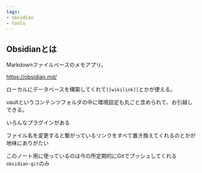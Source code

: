 ```yaml
---
tags:
- obsidian
- tools
---
```


## Obsidianとは

Markdownファイルベースのメモアプリ。

https://obsidian.md/

ローカルにデータベースを構築してくれて`[[wikilink]]`とかが使える。

vaultというコンテンツフォルダの中に環境設定も丸ごと含められて、お引越しできる。

いろんなプラグインがある

ファイル名を変更すると繋がっているリンクをすべて置き換えてくれるのとかが地味にありがたい

このノート用に使っているのは今の所定期的にGitでプッシュしてくれる`obsidian-git`のみ
